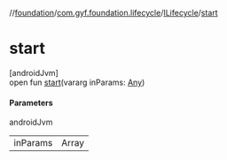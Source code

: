 //[foundation](../../../index.md)/[com.gyf.foundation.lifecycle](../index.md)/[ILifecycle](index.md)/[start](start.md)

# start

[androidJvm]\
open fun [start](start.md)(vararg inParams: [Any](https://kotlinlang.org/api/core/kotlin-stdlib/kotlin/-any/index.html))

#### Parameters

androidJvm

| | |
|---|---|
| inParams | Array<out Any> |